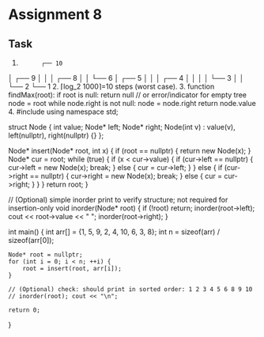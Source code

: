 # Assignment 8
## Task
1.           ┌── 10
│       ┌── 9
│       │   │   ┌── 8
│       │   └── 6
│   ┌── 5
│   │   │   ┌── 4
│   │   │   │   └── 3
│   │   └── 2
└── 1
2. 
⌈log_2 1000⌉=10 steps (worst case).
3. 
function findMax(root):
    if root is null:
        return null  // or error/indicator for empty tree
    node = root
    while node.right is not null:
        node = node.right
    return node.value
4.
#include <iostream>
using namespace std;

struct Node {
    int value;
    Node* left;
    Node* right;
    Node(int v) : value(v), left(nullptr), right(nullptr) {}
};

Node* insert(Node* root, int x) {
    if (root == nullptr) {
        return new Node(x);
    }
    Node* cur = root;
    while (true) {
        if (x < cur->value) {
            if (cur->left == nullptr) {
                cur->left = new Node(x);
                break;
            } else {
                cur = cur->left;
            }
        } else {
            if (cur->right == nullptr) {
                cur->right = new Node(x);
                break;
            } else {
                cur = cur->right;
            }
        }
    }
    return root;
}

// (Optional) simple inorder print to verify structure; not required for insertion-only
void inorder(Node* root) {
    if (!root) return;
    inorder(root->left);
    cout << root->value << " ";
    inorder(root->right);
}

int main() {
    int arr[] = {1, 5, 9, 2, 4, 10, 6, 3, 8};
    int n = sizeof(arr) / sizeof(arr[0]);

    Node* root = nullptr;
    for (int i = 0; i < n; ++i) {
        root = insert(root, arr[i]);
    }

    // (Optional) check: should print in sorted order: 1 2 3 4 5 6 8 9 10
    // inorder(root); cout << "\n";

    return 0;
}
